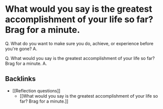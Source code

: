 # What would you say is the greatest accomplishment of your life so far? Brag for a minute.
Q. What do you want to make sure you do, achieve, or experience before you're gone?
A. 

Q. What would you say is the greatest accomplishment of your life so far? Brag for a minute.
A. 

## Backlinks
* [[Reflection questions]]
	* [[What would you say is the greatest accomplishment of your life so far? Brag for a minute.]]

<!-- #p2 -->

<!-- {BearID:3E44507A-404E-48ED-ADEC-932A022A2E95-92666-0000AE7142051167} -->
